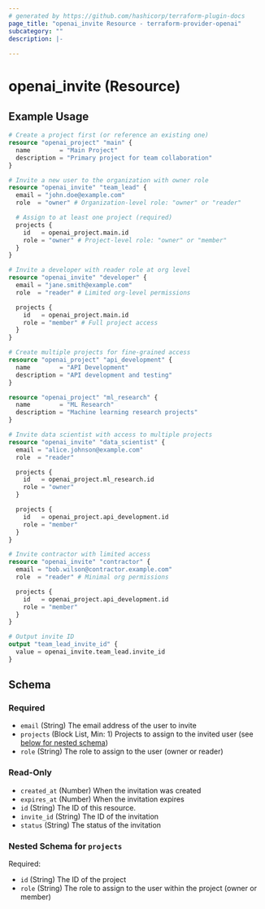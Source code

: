 ```yaml
---
# generated by https://github.com/hashicorp/terraform-plugin-docs
page_title: "openai_invite Resource - terraform-provider-openai"
subcategory: ""
description: |-
  
---
```


# openai_invite (Resource)



## Example Usage

```terraform
# Create a project first (or reference an existing one)
resource "openai_project" "main" {
  name        = "Main Project"
  description = "Primary project for team collaboration"
}

# Invite a new user to the organization with owner role
resource "openai_invite" "team_lead" {
  email = "john.doe@example.com"
  role  = "owner" # Organization-level role: "owner" or "reader"

  # Assign to at least one project (required)
  projects {
    id   = openai_project.main.id
    role = "owner" # Project-level role: "owner" or "member"
  }
}

# Invite a developer with reader role at org level
resource "openai_invite" "developer" {
  email = "jane.smith@example.com"
  role  = "reader" # Limited org-level permissions

  projects {
    id   = openai_project.main.id
    role = "member" # Full project access
  }
}

# Create multiple projects for fine-grained access
resource "openai_project" "api_development" {
  name        = "API Development"
  description = "API development and testing"
}

resource "openai_project" "ml_research" {
  name        = "ML Research"
  description = "Machine learning research projects"
}

# Invite data scientist with access to multiple projects
resource "openai_invite" "data_scientist" {
  email = "alice.johnson@example.com"
  role  = "reader"

  projects {
    id   = openai_project.ml_research.id
    role = "owner"
  }

  projects {
    id   = openai_project.api_development.id
    role = "member"
  }
}

# Invite contractor with limited access
resource "openai_invite" "contractor" {
  email = "bob.wilson@contractor.example.com"
  role  = "reader" # Minimal org permissions

  projects {
    id   = openai_project.api_development.id
    role = "member"
  }
}

# Output invite ID
output "team_lead_invite_id" {
  value = openai_invite.team_lead.invite_id
}
```

<!-- schema generated by tfplugindocs -->
## Schema

### Required

- `email` (String) The email address of the user to invite
- `projects` (Block List, Min: 1) Projects to assign to the invited user (see [below for nested schema](#nestedblock--projects))
- `role` (String) The role to assign to the user (owner or reader)

### Read-Only

- `created_at` (Number) When the invitation was created
- `expires_at` (Number) When the invitation expires
- `id` (String) The ID of this resource.
- `invite_id` (String) The ID of the invitation
- `status` (String) The status of the invitation

<a id="nestedblock--projects"></a>
### Nested Schema for `projects`

Required:

- `id` (String) The ID of the project
- `role` (String) The role to assign to the user within the project (owner or member)
